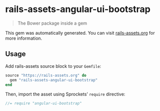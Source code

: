 # rails-assets-angular-ui-bootstrap

> The Bower package inside a gem

This gem was automatically generated. You can visit [rails-assets.org](https://rails-assets.org) for more information.

## Usage

Add rails-assets source block to your `Gemfile`:

```ruby
source "https://rails-assets.org" do
  gem "rails-assets-angular-ui-bootstrap"
end

```

Then, import the asset using Sprockets’ `require` directive:

```js
//= require "angular-ui-bootstrap"
```
